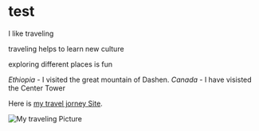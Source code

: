 # test
I like traveling

traveling helps to learn new culture

exploring different places is fun

*Ethiopia* - I visited the great mountain of Dashen. 
*Canada* - I have visisted the Center Tower

Here is [my travel jorney Site](https://github.com/keria1001).

![My traveling Picture](kiya.ipeg)  
